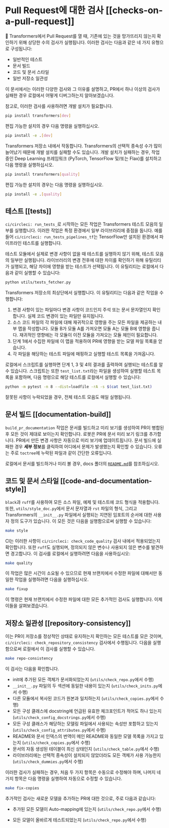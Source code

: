 <!---
Copyright 2020 The HuggingFace Team. All rights reserved.

Licensed under the Apache License, Version 2.0 (the "License");
you may not use this file except in compliance with the License.
You may obtain a copy of the License at

    http://www.apache.org/licenses/LICENSE-2.0

Unless required by applicable law or agreed to in writing, software
distributed under the License is distributed on an "AS IS" BASIS,
WITHOUT WARRANTIES OR CONDITIONS OF ANY KIND, either express or implied.
See the License for the specific language governing permissions and
limitations under the License.

⚠️ Note that this file is in Markdown but contain specific syntax for our doc-builder (similar to MDX) that may not be
rendered properly in your Markdown viewer.

-->

# Pull Request에 대한 검사 [[checks-on-a-pull-request]]

🤗 Transformers에서 Pull Request를 열 때, 기존에 있는 것을 망가뜨리지 않는지 확인하기 위해 상당한 수의 검사가 실행됩니다. 이러한 검사는 다음과 같은 네 가지 유형으로 구성됩니다:
- 일반적인 테스트
- 문서 빌드
- 코드 및 문서 스타일
- 일반 저장소 일관성

이 문서에서는 이러한 다양한 검사와 그 이유를 설명하고, PR에서 하나 이상의 검사가 실패한 경우 로컬에서 어떻게 디버그하는지 알아보겠습니다.

참고로, 이러한 검사를 사용하려면 개발 설치가 필요합니다.

```bash
pip install transformers[dev]
```

편집 가능한 설치의 경우 다음 명령을 실행하십시오.

```bash
pip install -e .[dev]
```

Transformers 저장소 내에서 작동합니다. Transformers의 선택적 종속성 수가 많이 늘어났기 때문에 개발 설치를 실패할 수도 있습니다. 개발 설치가 실패하는 경우, 작업 중인 Deep Learning 프레임워크 (PyTorch, TensorFlow 및/또는 Flax)를 설치하고 다음 명령을 실행하십시오.

```bash
pip install transformers[quality]
```

편집 가능한 설치의 경우는 다음 명령을 실행하십시오.

```bash
pip install -e .[quality]
```


## 테스트 [[tests]]

`ci/circleci: run_tests_`로 시작하는 모든 작업은 Transformers 테스트 모음의 일부를 실행합니다. 이러한 작업은 특정 환경에서 일부 라이브러리에 중점을 둡니다. 예를 들어 `ci/circleci: run_tests_pipelines_tf`는 TensorFlow만 설치된 환경에서 파이프라인 테스트를 실행합니다.

테스트 모듈에서 실제로 변경 사항이 없을 때 테스트를 실행하지 않기 위해, 테스트 모음의 일부만 실행됩니다. 라이브러리의 변경 전후에 대한 차이를 확인하기 위해 유틸리티가 실행되고, 해당 차이에 영향을 받는 테스트가 선택됩니다. 이 유틸리티는 로컬에서 다음과 같이 실행할 수 있습니다:

```bash
python utils/tests_fetcher.py
```

Transformers 저장소의 최상단에서 실행합니다. 이 유틸리티는 다음과 같은 작업을 수행합니다:

1. 변경 사항이 있는 파일마다 변경 사항이 코드인지 주석 또는 문서 문자열인지 확인합니다. 실제 코드 변경이 있는 파일만 유지됩니다.
2. 소스 코드 파일의 각 파일에 대해 재귀적으로 영향을 주는 모든 파일을 제공하는 내부 맵을 작성합니다. 모듈 B가 모듈 A를 가져오면 모듈 A는 모듈 B에 영향을 줍니다. 재귀적인 영향에는 각 모듈이 이전 모듈을 가져오는 모듈 체인이 필요합니다.
3. 단계 1에서 수집한 파일에 이 맵을 적용하여 PR에 영향을 받는 모델 파일 목록을 얻습니다.
4. 각 파일을 해당하는 테스트 파일에 매핑하고 실행할 테스트 목록을 가져옵니다.

로컬에서 스크립트를 실행하면 단계 1, 3 및 4의 결과를 출력하여 실행되는 테스트를 알 수 있습니다. 스크립트는 또한 `test_list.txt`라는 파일을 생성하여 실행할 테스트 목록을 포함하며, 다음 명령으로 해당 테스트를 로컬에서 실행할 수 있습니다:

```bash
python -m pytest -n 8 --dist=loadfile -rA -s $(cat test_list.txt)
```

잘못된 사항이 누락되었을 경우, 전체 테스트 모음도 매일 실행됩니다.

## 문서 빌드 [[documentation-build]]

`build_pr_documentation` 작업은 문서를 빌드하고 미리 보기를 생성하여 PR이 병합된 후 모든 것이 제대로 보이는지 확인합니다. 로봇은 PR에 문서 미리 보기 링크를 추가합니다. PR에서 만든 변경 사항은 자동으로 미리 보기에 업데이트됩니다. 문서 빌드에 실패한 경우 **세부 정보**를 클릭하여 어디에서 문제가 발생했는지 확인할 수 있습니다. 오류는 주로 `toctree`에 누락된 파일과 같이 간단한 오류입니다.

로컬에서 문서를 빌드하거나 미리 볼 경우, docs 폴더의 [`README.md`](https://github.com/huggingface/transformers/tree/main/docs)를 참조하십시오.

## 코드 및 문서 스타일 [[code-and-documentation-style]]

`black`과 `ruff`를 사용하여 모든 소스 파일, 예제 및 테스트에 코드 형식을 적용합니다. 또한, `utils/style_doc.py`에서 문서 문자열과 `rst` 파일의 형식, 그리고 Transformers의 `__init__.py` 파일에서 실행되는 지연된 임포트의 순서에 대한 사용자 정의 도구가 있습니다. 이 모든 것은 다음을 실행함으로써 실행할 수 있습니다:

```bash
make style
```

CI는 이러한 사항이 `ci/circleci: check_code_quality` 검사 내에서 적용되었는지 확인합니다. 또한 `ruff`도 실행되며, 정의되지 않은 변수나 사용되지 않은 변수를 발견하면 경고합니다. 이 검사를 로컬에서 실행하려면 다음을 사용하십시오:

```bash
make quality
```

이 작업은 많은 시간이 소요될 수 있으므로 현재 브랜치에서 수정한 파일에 대해서만 동일한 작업을 실행하려면 다음을 실행하십시오.

```bash
make fixup
```

이 명령은 현재 브랜치에서 수정한 파일에 대한 모든 추가적인 검사도 실행합니다. 이제 이들을 살펴보겠습니다.

## 저장소 일관성 [[repository-consistency]]

이는 PR이 저장소를 정상적인 상태로 유지하는지 확인하는 모든 테스트를 모은 것이며, `ci/circleci: check_repository_consistency` 검사에서 수행됩니다. 다음을 실행함으로써 로컬에서 이 검사를 실행할 수 있습니다.

```bash
make repo-consistency
```

이 검사는 다음을 확인합니다.

- init에 추가된 모든 객체가 문서화되었는지 (`utils/check_repo.py`에서 수행)
- `__init__.py` 파일의 두 섹션에 동일한 내용이 있는지 (`utils/check_inits.py`에서 수행)
- 다른 모듈에서 복사된 코드가 원본과 일치하는지 (`utils/check_copies.py`에서 수행)
- 모든 구성 클래스에 docstring에 언급된 유효한 체크포인트가 적어도 하나 있는지 (`utils/check_config_docstrings.py`에서 수행)
- 모든 구성 클래스가 해당하는 모델링 파일에서 사용되는 속성만 포함하고 있는지 (`utils/check_config_attributes.py`에서 수행)
- README와 문서 인덱스의 번역이 메인 README와 동일한 모델 목록을 가지고 있는지 (`utils/check_copies.py`에서 수행)
- 문서의 자동 생성된 테이블이 최신 상태인지 (`utils/check_table.py`에서 수행)
- 라이브러리에는 선택적 종속성이 설치되지 않았더라도 모든 객체가 사용 가능한지 (`utils/check_dummies.py`에서 수행)

이러한 검사가 실패하는 경우, 처음 두 가지 항목은 수동으로 수정해야 하며, 나머지 네 가지 항목은 다음 명령을 실행하여 자동으로 수정할 수 있습니다.

```bash
make fix-copies
```

추가적인 검사는 새로운 모델을 추가하는 PR에 대한 것으로, 주로 다음과 같습니다:

- 추가된 모든 모델이 Auto-mapping에 있는지 (`utils/check_repo.py`에서 수행)
<!-- TODO Sylvain, add a check that makes sure the common tests are implemented.-->
- 모든 모델이 올바르게 테스트되었는지 (`utils/check_repo.py`에서 수행)

<!-- TODO Sylvain, add the following
- 모든 모델이 메인 README, 주요 문서에 추가되었는지
- 사용된 모든 체크포인트가 실제로 Hub에 존재하는지

-->
